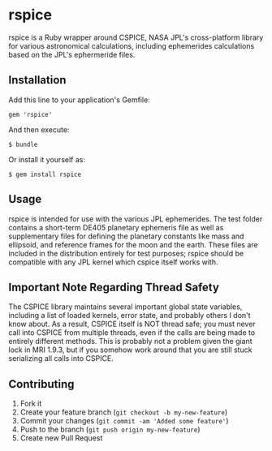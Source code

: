 # rspice

rspice is a Ruby wrapper around CSPICE, NASA JPL's cross-platform library for various astronomical calculations, including ephemerides calculations based
on the JPL's ephermeride files.

## Installation

Add this line to your application's Gemfile:

    gem 'rspice'

And then execute:

    $ bundle

Or install it yourself as:

    $ gem install rspice

## Usage

rspice is intended for use with the various JPL ephemerides.  The test folder contains a short-term DE405 planetary ephemeris file as well as supplementary files
for defining the planetary constants like mass and ellipsoid, and reference frames for the moon and the earth.  These files are included in the distribution
entirely for test purposes; rspice should be compatible with any JPL kernel which cspice itself works with.

## Important Note Regarding Thread Safety

The CSPICE library maintains several important global state variables, including a list of loaded kernels, error state, and probably others I don't know about.
As a result, CSPICE itself is NOT thread safe; you must never call into CSPICE from multiple threads, even if the calls are being made to entirely different
methods.  This is probably not a problem given the giant lock in MRI 1.9.3, but if you somehow work around that you are still stuck serializing all calls
into CSPICE.

## Contributing

1. Fork it
2. Create your feature branch (`git checkout -b my-new-feature`)
3. Commit your changes (`git commit -am 'Added some feature'`)
4. Push to the branch (`git push origin my-new-feature`)
5. Create new Pull Request
